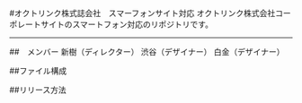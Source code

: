 #オクトリンク株式誌会社　スマーフォンサイト対応
オクトリンク株式会社コーポレートサイトのスマートフォン対応のリポジトリです。


---

##　メンバー
新樹（ディレクター）
渋谷（デザイナー）
白金（デザイナー）

##ファイル構成

##リリース方法
